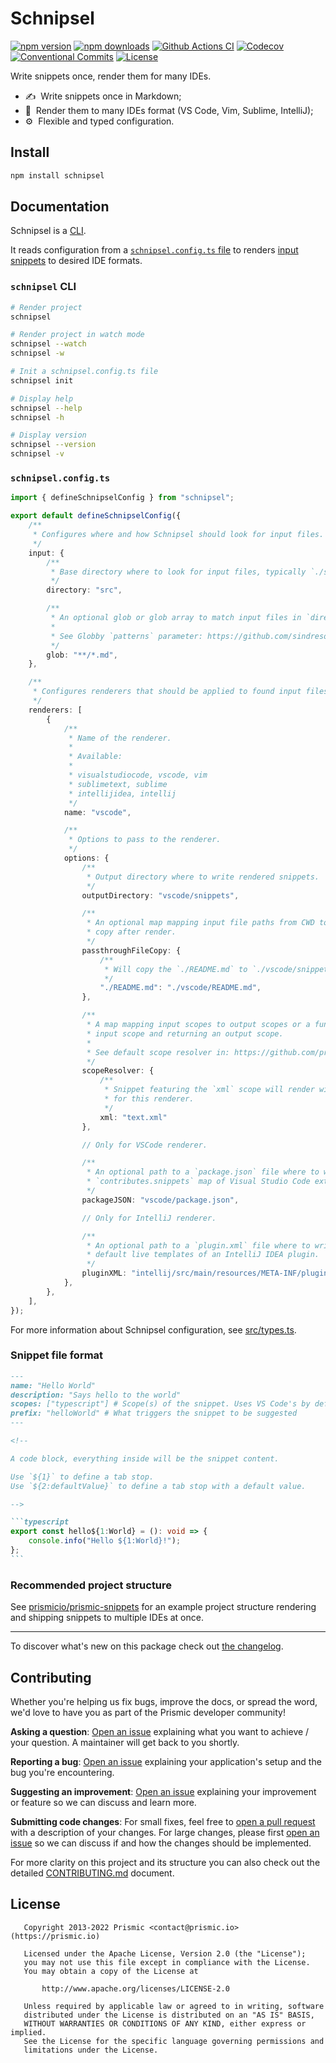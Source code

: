 <!--

TODO: Go through all "TODO" comments in the project

TODO: Replace all on all files (README.md, CONTRIBUTING.md, bug_report.md, package.json):
- schnipsel
- Write snippets once, render them for many IDEs
- prismicio-community/schnipsel
- schnipsel

-->

# Schnipsel

[![npm version][npm-version-src]][npm-version-href]
[![npm downloads][npm-downloads-src]][npm-downloads-href]
[![Github Actions CI][github-actions-ci-src]][github-actions-ci-href]
[![Codecov][codecov-src]][codecov-href]
[![Conventional Commits][conventional-commits-src]][conventional-commits-href]
[![License][license-src]][license-href]

<!-- TODO: Replacing link to Prismic with [Prismic][prismic] is useful here -->

Write snippets once, render them for many IDEs.

<!--

TODO: Create a small list of package features:

- 🤔 &nbsp;A useful feature;
- 🥴 &nbsp;Another useful feature;
- 🙃 &nbsp;A final useful feature.

Non-breaking space: &nbsp; are here on purpose to fix emoji rendering on certain systems.

-->

- ✍ &nbsp;Write snippets once in Markdown;
- 🚀 &nbsp;Render them to many IDEs format (VS Code, Vim, Sublime, IntelliJ);
- ⚙ &nbsp;Flexible and typed configuration.

## Install

```bash
npm install schnipsel
```

## Documentation

Schnipsel is a [CLI](#schnipsel-cli).

It reads configuration from a [`schnipsel.config.ts` file](#schnipselconfigts) to renders [input snippets](#snippet-file-format) to desired IDE formats.

### `schnipsel` CLI

```bash
# Render project
schnipsel

# Render project in watch mode
schnipsel --watch
schnipsel -w

# Init a schnipsel.config.ts file
schnipsel init

# Display help
schnipsel --help
schnipsel -h

# Display version
schnipsel --version
schnipsel -v
```

### `schnipsel.config.ts`

```typescript
import { defineSchnipselConfig } from "schnipsel";

export default defineSchnipselConfig({
	/**
	 * Configures where and how Schnipsel should look for input files.
	 */
	input: {
		/**
		 * Base directory where to look for input files, typically `./src`.
		 */
		directory: "src",

		/**
		 * An optional glob or glob array to match input files in `directory`.
		 *
		 * See Globby `patterns` parameter: https://github.com/sindresorhus/globby#patterns
		 */
		glob: "**/*.md",
	},

	/**
	 * Configures renderers that should be applied to found input files.
	 */
	renderers: [
		{
			/**
			 * Name of the renderer.
			 * 
			 * Available:
			 * 
			 * visualstudiocode, vscode, vim
			 * sublimetext, sublime
			 * intellijidea, intellij
			 */
			name: "vscode",

			/**
			 * Options to pass to the renderer.
			 */
			options: {
				/**
				 * Output directory where to write rendered snippets.
				 */
				outputDirectory: "vscode/snippets",

				/**
				 * An optional map mapping input file paths from CWD to output file paths to
				 * copy after render.
				 */
				passthroughFileCopy: {
					/**
					 * Will copy the `./README.md` to `./vscode/snippets/README.md`
					 */
					"./README.md": "./vscode/README.md",
				},

				/**
				 * A map mapping input scopes to output scopes or a function receiving an
				 * input scope and returning an output scope.
				 *
				 * See default scope resolver in: https://github.com/prismicio-community/schnipsel/src/renderers/scopeResolver.ts
				 */
				scopeResolver: {
					/**
					 * Snippet featuring the `xml` scope will render with the `text.xml` scope
					 * for this renderer.
					 */
					xml: "text.xml"
				},

				// Only for VSCode renderer.

				/**
				 * An optional path to a `package.json` file where to write the
				 * `contributes.snippets` map of Visual Studio Code extensions.
				 */
				packageJSON: "vscode/package.json",

				// Only for IntelliJ renderer.

				/**
				 * An optional path to a `plugin.xml` file where to write the `<extensions />`
				 * default live templates of an IntelliJ IDEA plugin.
				 */
				pluginXML: "intellij/src/main/resources/META-INF/plugin.xml",
			},
		},
	],
});
```

For more information about Schnipsel configuration, see [src/types.ts](src/types.ts).

### Snippet file format

````markdown
---
name: "Hello World"
description: "Says hello to the world"
scopes: ["typescript"] # Scope(s) of the snippet. Uses VS Code's by default.
prefix: "helloWorld" # What triggers the snippet to be suggested
---

<!--

A code block, everything inside will be the snippet content.

Use `${1}` to define a tab stop.
Use `${2:defaultValue}` to define a tab stop with a default value.

-->

```typescript
export const hello${1:World} = (): void => {
	console.info("Hello ${1:World}!");
};
```
````

### Recommended project structure

See [prismicio/prismic-snippets](https://github.com/prismicio/prismic-snippets) for an example project structure rendering and shipping snippets to multiple IDEs at once.

---

To discover what's new on this package check out [the changelog][changelog]. 

## Contributing

Whether you're helping us fix bugs, improve the docs, or spread the word, we'd love to have you as part of the Prismic developer community!

**Asking a question**: [Open an issue][repo-bug-report] explaining what you want to achieve / your question. A maintainer will get back to you shortly.

**Reporting a bug**: [Open an issue][repo-bug-report] explaining your application's setup and the bug you're encountering.

**Suggesting an improvement**: [Open an issue][repo-feature-request] explaining your improvement or feature so we can discuss and learn more.

**Submitting code changes**: For small fixes, feel free to [open a pull request][repo-pull-requests] with a description of your changes. For large changes, please first [open an issue][repo-feature-request] so we can discuss if and how the changes should be implemented.

For more clarity on this project and its structure you can also check out the detailed [CONTRIBUTING.md][contributing] document.

## License

```
   Copyright 2013-2022 Prismic <contact@prismic.io> (https://prismic.io)

   Licensed under the Apache License, Version 2.0 (the "License");
   you may not use this file except in compliance with the License.
   You may obtain a copy of the License at

       http://www.apache.org/licenses/LICENSE-2.0

   Unless required by applicable law or agreed to in writing, software
   distributed under the License is distributed on an "AS IS" BASIS,
   WITHOUT WARRANTIES OR CONDITIONS OF ANY KIND, either express or implied.
   See the License for the specific language governing permissions and
   limitations under the License.
```

<!-- Links -->

[prismic]: https://prismic.io

<!-- TODO: Replace link with a more useful one if available -->

[prismic-docs]: https://prismic.io/docs
[changelog]: ./CHANGELOG.md
[contributing]: ./CONTRIBUTING.md

<!-- TODO: Replace link with a more useful one if available -->

[forum-question]: https://community.prismic.io
[repo-bug-report]: https://github.com/prismicio-community/schnipsel/issues/new?assignees=&labels=bug&template=bug_report.md&title=
[repo-feature-request]: https://github.com/prismicio-community/schnipsel/issues/new?assignees=&labels=enhancement&template=feature_request.md&title=
[repo-pull-requests]: https://github.com/prismicio-community/schnipsel/pulls

<!-- Badges -->

[npm-version-src]: https://img.shields.io/npm/v/schnipsel/latest.svg
[npm-version-href]: https://npmjs.com/package/schnipsel
[npm-downloads-src]: https://img.shields.io/npm/dm/schnipsel.svg
[npm-downloads-href]: https://npmjs.com/package/schnipsel
[github-actions-ci-src]: https://github.com/prismicio-community/schnipsel/workflows/ci/badge.svg
[github-actions-ci-href]: https://github.com/prismicio-community/schnipsel/actions?query=workflow%3Aci
[codecov-src]: https://img.shields.io/codecov/c/github/prismicio-community/schnipsel.svg
[codecov-href]: https://codecov.io/gh/prismicio-community/schnipsel
[conventional-commits-src]: https://img.shields.io/badge/Conventional%20Commits-1.0.0-yellow.svg
[conventional-commits-href]: https://conventionalcommits.org
[license-src]: https://img.shields.io/npm/l/schnipsel.svg
[license-href]: https://npmjs.com/package/schnipsel
